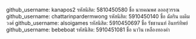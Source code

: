 github_username: kanapos2  รหัสนิสิต: 5810450580  ชื่อ นายคณพศ ลออสุวรรณ
github_username: chattarinpardermwong  รหัสนิสิต: 5910450140  ชื่อ ฉัตริน เผดิมวงศ์
github_username: alsoigames  รหัสนิสิต: 5910450697  ชื่อ รัชชานนท์ อินทร์ทิพย์
github_username: bebeboat  รหัสนิสิต: 5910451081  ชื่อ นาวิน เหลืองทองคำ
